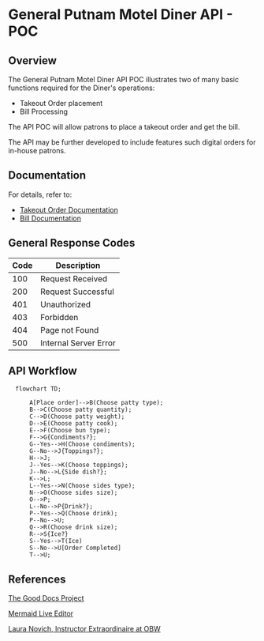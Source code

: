 # General Putnam Motel Diner API - POC

## Overview

The General Putnam Motel Diner API POC illustrates two of many basic functions required for the Diner's operations:

* Takeout Order placement
* Bill Processing

The API POC will allow patrons to place a takeout order and get the bill. 

The API may be further developed to include features such digital orders for in-house patrons.

## Documentation

For details, refer to:

- [Takeout Order Documentation](https://github.com/solidoc365/student-showcase/blob/main/student-work/solidoc/api-final-project/Post-Order)
- [Bill Documentation](https://github.com/solidoc365/student-showcase/blob/main/student-work/solidoc/api-final-project/Get-Bill)

## General Response Codes

Code | Description
----- | ----------
100 | Request Received
200 | Request Successful
401 | Unauthorized
403 | Forbidden
404 | Page not Found
500 | Internal Server Error

## API Workflow

```mermaid
  flowchart TD;
  
      A[Place order]-->B(Choose patty type);
      B-->C(Choose patty quantity);
      C-->D(Choose patty weight);
      D-->E(Choose patty cook);
      E-->F(Choose bun type);
      F-->G{Condiments?};
      G--Yes-->H(Choose condiments);
      G--No-->J{Toppings?};
      H-->J;
      J--Yes-->K(Choose toppings);
      J--No-->L{Side dish?};
      K-->L;
      L--Yes-->N(Choose sides type);
      N-->O(Choose sides size);
      O-->P;
      L--No-->P{Drink?};
      P--Yes-->Q(Choose drink);
      P--No-->U;
      Q-->R(Choose drink size);
      R-->S{Ice?}
      S--Yes-->T(Ice)
      S--No-->U[Order Completed]
      T-->U;

```

## References 
[The Good Docs Project](https://github.com/thegooddocsproject/templates)

[Mermaid Live Editor](link)

[Laura Novich, Instructor Extraordinaire at OBW](https://github.com/Laura-Novich-OBW)
